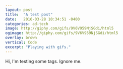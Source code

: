 ```yaml
---
layout: post
title:  "A test post"
date:   2016-03-28 10:34:51 -0400
categories: ad-tech
image: http://giphy.com/gifs/9V6V959NjSGdi/html5
ogimage: http://giphy.com/gifs/9V6V959NjSGdi/html5
overlay: brown
vertical: Code
excerpt: "Playing with gifs."
---
```


Hi, I'm testing some tags. Ignore me.
